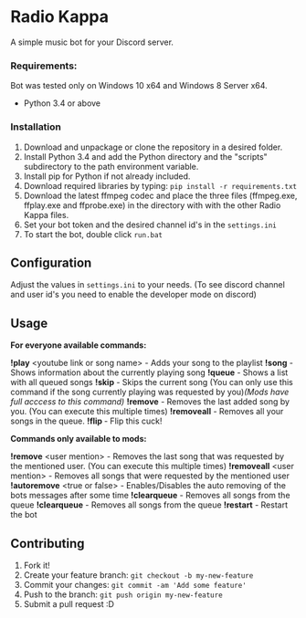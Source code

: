 # Radio Kappa

A simple music bot for your Discord server.


### Requirements:

Bot was tested only on Windows 10 x64 and Windows 8 Server x64.

- Python 3.4 or above

### Installation

1. Download and unpackage or clone the repository in a desired folder.
2. Install Python 3.4 and add the Python directory and the "scripts" subdirectory to the path environment variable.
3. Install pip for Python if not already included.
4. Download required libraries by typing: `pip install -r requirements.txt`
5. Download the latest ffmpeg codec and place the three files (ffmpeg.exe, ffplay.exe and ffprobe.exe) in the directory with with the other Radio Kappa files.
6. Set your bot token and the desired channel id's in the `settings.ini`
7. To start the bot, double click `run.bat`


## Configuration

Adjust the values in `settings.ini` to your needs. (To see discord channel and user id's you need to enable the developer mode on discord)

## Usage

__**For everyone available commands:**__

**!play** \<youtube link or song name>      -    Adds your song to the playlist
**!song**                                                            -    Shows information about the currently playing song
**!queue**                                                         -    Shows a list with all queued songs
**!skip**                                                             -    Skips the current song (You can only use this command if the song currently playing was requested by you)*(Mods have full acccess to this command)*
**!remove**                                                      -    Removes the last added song by you. (You can execute this multiple times)
**!removeall**                                                  -    Removes all your songs in the queue.
**!flip <mention>**                                         -    Flip this cuck!

__**Commands only available to mods:**__

**!remove** \<user mention>                        -    Removes the last song that was requested by the mentioned user. (You can execute this multiple times)
**!removeall** \<user mention>                    -    Removes all songs that were requested by the mentioned user
**!autoremove** \<true or false>                  -    Enables/Disables the auto removing of the bots messages after some time
**!clearqueue**                                                -    Removes all songs from the queue
**!clearqueue**                                                -    Removes all songs from the queue
**!restart**                                                        -    Restart the bot



## Contributing

1. Fork it!
2. Create your feature branch: `git checkout -b my-new-feature`
3. Commit your changes: `git commit -am 'Add some feature'`
4. Push to the branch: `git push origin my-new-feature`
5. Submit a pull request :D
